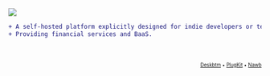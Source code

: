 <img src="https://user-images.githubusercontent.com/45007226/245068424-e84cd3f6-81b3-4905-a850-18b59479ba79.svg" />

```diff
+ A self-hosted platform explicitly designed for indie developers or teams.
+ Providing financial services and BaaS.
```
</br>
</br>
<sub><sup>
<div align="end"><a href="https://github.com/deskbtm">Deskbtm</a> • <a href="https://github.com/deskbtm-plugkit/plugkit">PlugKit</a>  • <a href="https://github.com/NawbExplorer/Nawb">Nawb</a></div>
</sup></sub>
